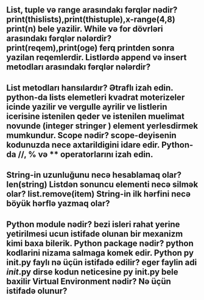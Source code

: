 List, tuple və range arasındakı fərqlər nədir?
print(thislists),print(thistuple),x-range(4,8) print(n) bele yazilir.
While və for dövrləri arasındakı fərqlər nələrdir?
print(reqem),print(oge) ferq printden sonra  yazilan reqemlerdir.
Listlərdə append və insert metodları arasındakı fərqlər nələrdir?
-
List metodları hansılardır? Ətraflı izah edin.
python-da lists elemetleri kvadrat moterizeler icinde yazilir ve vergulle ayrilir ve listlerin icerisine istenilen qeder ve istenilen muelimat novunde (integer stringer ) element yerlesdirmek mumkundur.
Scope nədir?
scope-deyisenin kodunuzda nece axtarildigini idare edir.
Python-da //, % və ** operatorlarını izah edin.
-
String-in uzunluğunu necə hesablamaq olar?
len(string)
Listdən sonuncu elementi necə silmək olar?
list.remove(item)
String-in ilk hərfini necə böyük hərflə yazmaq olar?
-
Python module nədir?
bezi isleri rahat yerine yetirilmesi ucun istifade olunan bir mexanizm kimi baxa bilerik.
Python package nədir?
python kodlarini nizama salmaga komek edir.
Python py __init__.py faylı nə üçün istifadə edilir?
eger faylin adi _init_.py dirse kodun neticesine py __init__.py  bele baxilir
Virtual Environment nədir? Nə üçün istifadə olunur?
-